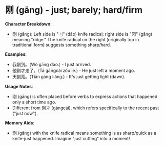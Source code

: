 # **刚 (gāng) - just; barely; hard/firm**

**Character Breakdown**:  
- 刚 (gāng): Left side is "刂" (dāo) knife radical; right side is "冈" (gāng) meaning "ridge." The knife radical on the right (originally top in traditional form) suggests something sharp/hard.

**Examples**:  
- 我刚到。(Wǒ gāng dào.) - I just arrived.  
- 他刚才走了。(Tā gāngcái zǒu le.) - He just left a moment ago.  
- 天刚亮。(Tiān gāng liàng.) - It's just getting light (dawn).

**Usage Notes**:  
- 刚 (gāng) is often placed before verbs to express actions that happened only a short time ago.  
- Different from 刚才 (gāngcái), which refers specifically to the recent past ("just now").

**Memory Aids**:  
- 刚 (gāng) with the knife radical means something is as sharp/quick as a knife-just happened. Imagine "just cutting" into a moment!